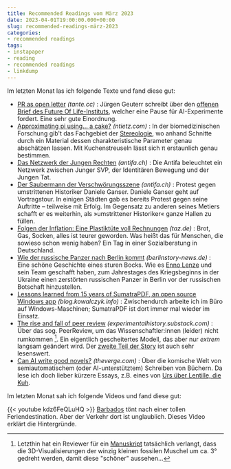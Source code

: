 ```yaml
---
title: Recommended Readings vom März 2023
date: 2023-04-01T19:00:00.000+00:00
slug: recommended-readings-märz-2023
categories:
- recommended readings
tags:
- instapaper
- reading
- recommended readings
- linkdump
---
```


Im letzten Monat las ich folgende Texte und fand diese gut:

- [PR as open letter](https://tante.cc/2023/03/29/pr-as-open-letter/) *(tante.cc)* : Jürgen Geuterr schreibt über den [offenen Brief des Future Of Life-Instituts](https://futureoflife.org/open-letter/pause-giant-ai-experiments/), welcher eine Pause für AI-Experimente fordert. Eine sehr gute Einordnung.
- [Approximating pi using... a cake?](https://ntietz.com/blog/happy-pi-day-2023/) *(ntietz.com)* : In der biomedizinischen Forschung gib't das Fachgebiet der [Stereologie](https://de.wikipedia.org/wiki/Stereologie), wo anhand Schnitte durch ein Material dessen charakteristische Parameter genau abschätzen lassen. Mit Kuchenstreuseln lässt sich π erstaunlich genau bestimmen.
- [Das Netzwerk der Jungen Rechten](https://www.antifa.ch/das-netzwerk-der-jungen-rechten/) *(antifa.ch)* : Die Antifa beleuchtet ein Netzwerk zwischen Junger SVP, der Identitären Bewegung und der Jungen Tat.
- [Der Saubermann der Verschwörungsszene](https://www.antifa.ch/der-saubermann-der-verschwoerungsszene/) *(antifa.ch)* : Protest gegen umstrittenen Historiker Daniele Ganser. Daniele Ganser geht auf Vortragstour. In einigen Städten gab es bereits Protest gegen seine Auftritte – teilweise mit Erfolg. Im Gegensatz zu anderen seines Metiers schafft er es weiterhin, als »umstrittener Historiker« ganze Hallen zu füllen.
- [Folgen der Inflation: Eine Plastiktüte voll Rechnungen](https://taz.de/!5917273/) *(taz.de)* : Brot, Gas, Socken, alles ist teurer geworden. Was heißt das für Menschen, die sowieso schon wenig haben? Ein Tag in einer Sozialberatung in Deutschland.
- [Wie der russische Panzer nach Berlin kommt](https://www.berlinstory-news.de/wie-der-russische-panzer-nach-berlin-kommt/) *(berlinstory-news.de)* : Eine schöne Geschichte eines sturen Bocks. Wie es [Enno Lenze](https://ennolenze.de) und sein Team geschafft haben, zum Jahrestages des Kriegsbeginns in der Ukraine einen zerstörten russischen Panzer in Berlin vor der russischen Botschaft hinzustellen.
- [Lessons learned from 15 years of SumatraPDF, an open source Windows app](https://blog.kowalczyk.info/article/2f72237a4230410a888acbfce3dc0864/lessons-learned-from-15-years-of-sumatrapdf-an-open-source-windows-app.html) *(blog.kowalczyk.info)* : Zwischendurch arbeite ich im Büro auf Windows-Maschinen; SumatraPDF ist dort immer mal wieder im Einsatz.
- [The rise and fall of peer review](https://experimentalhistory.substack.com/p/the-rise-and-fall-of-peer-review) *(experimentalhistory.substack.com)* : Über das sog. PeerReview, um das Wissenschaftler:innen (leider) nicht rumkommen [^1]. Ein eigentlich gescheitertes Modell, das aber nur *extrem* langsam geändert wird. Der [zweite Teil der Story](https://experimentalhistory.substack.com/p/the-dance-of-the-naked-emperors) ist auch sehr lesenswert.
- [Can AI write good novels?](https://www.theverge.com/c/23194235/ai-fiction-writing-amazon-kindle-sudowrite-jasper) *(theverge.com)* : Über die komische Welt von semiautomatischem (oder AI-unterstütztem) Schreiben von Büchern. Da lese ich doch lieber kürzere Essays, z.B. eines von [Urs über Lentille, die Kuh](https://ursmannhart.com/buecher/lentille).

Im letzten Monat sah ich folgende Videos und fand diese gut:

{{< youtube kdz6FeQLuHQ >}}
[Barbados](https://de.wikipedia.org/wiki/Barbados) tönt nach einer tollen Feriendestination.
Aber der Verkehr dort ist unglaublich.
Dieses Video erklärt die Hintergründe.

[^1]: Letzthin hat ein Reviewer für ein [Manuskript](http://wiki.davidhaberthuer.ch/publications#high-resolution_x-ray_tomography_reveals_the_first_fossils_of_the_thorn_snail_species_carychium_floridanum_g_h_clapp_1918_and_carychium_nashuaense_sp_nov_from_the_lower_pleistocene_nashua_formation_of_florida_eupulmonata_ellobioidea_carychiidae) tatsächlich verlangt, dass die 3D-Visualisierungen der winzig kleinen fossilen Muschel um ca. 3° gedreht werden, damit diese "schöner" aussehen...